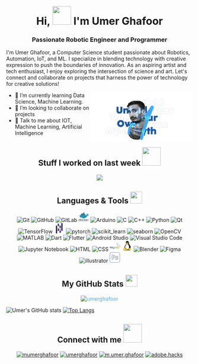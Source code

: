 <p align='center'>
<h1 align="center"> Hi, <img src = "https://raw.githubusercontent.com/rahulbanerjee26/githubProfileReadmeGenerator/main/gifs/wave.gif" width = 50px height='50px'> I'm Umer Ghafoor </h1>
<h3 align="center">Passionate Robotic Engineer and Programmer</h3>

I'm Umer Ghafoor, a Computer Science student passionate about Robotics, Automation, IoT, and ML.
I specialize in blending technology with creative expression to push the boundaries of innovation.
As an aspiring artist and tech enthusiast, I enjoy exploring the intersection of science and art.
Let's connect and collaborate on projects that harness the power of technology for creative solutions!

<img width="55%" align="right" alt="Github" src="Cover Github - 2.0.png" />

- 🌱 I’m currently learning Data Science, Machine Learning.
- 👯 I’m looking to collaborate on projects
- 💬 Talk to me about IOT, Machine Learning, Artificial Intelligence

<h2 align="Center"> Stuff I worked on last week  <img src = "https://raw.githubusercontent.com/rahulbanerjee26/githubProfileReadmeGenerator/main/gifs/needABreak.gif" width = 50px height= 50px> </h2>
<div align="Center">
<a  href="https://github.com/umerghafoor">
<img align="center" src="https://github-readme-stats.vercel.app/api/wakatime?username=@@umerghafoor&compact=True"/>
</a>
<br>
</div>

<h2 align="center"> Languages & Tools <img src = "https://raw.githubusercontent.com/rahulbanerjee26/githubProfileReadmeGenerator/main/gifs/code.gif" width = 32px height=32px> </h2>

<div align="center">
    <img width="28" src="https://user-images.githubusercontent.com/25181517/192108372-f71d70ac-7ae6-4c0d-8395-51d8870c2ef0.png" alt="Git" title="Git"/>
    <img width="28" src="https://user-images.githubusercontent.com/25181517/192108374-8da61ba1-99ec-41d7-80b8-fb2f7c0a4948.png" alt="GitHub" title="GitHub"/>
    <img width="28" src="https://user-images.githubusercontent.com/25181517/192108376-c675d39b-90f6-4073-bde6-5a9291644657.png" alt="GitLab" title="GitLab"/>
    <img src="https://raw.githubusercontent.com/devicons/devicon/master/icons/docker/docker-original-wordmark.svg" alt="docker" width="28" height="28"/> 
    <img width="28" src="https://github.com/marwin1991/profile-technology-icons/assets/136815194/a57a85ba-e2dd-4036-85b6-7e1532391627" alt="Arduino" title="Arduino"/>
    <img width="28" src="https://user-images.githubusercontent.com/25181517/192106070-46255bcf-65e6-4c6b-a296-bf8d0d8fb2a7.png" alt="C" title="C"/>
    <img width="28" src="https://user-images.githubusercontent.com/25181517/192106073-90fffafe-3562-4ff9-a37e-c77a2da0ff58.png" alt="C++" title="C++"/>
    <img width="28" src="https://user-images.githubusercontent.com/25181517/183423507-c056a6f9-1ba8-4312-a350-19bcbc5a8697.png" alt="Python" title="Python"/>
    <img width="28" src="https://github.com/marwin1991/profile-technology-icons/assets/136815194/11e7dfe7-c1f6-483c-9d92-276f1fa9363b" alt="Qt" title="Qt"/>
    <img width="28" src="https://user-images.githubusercontent.com/25181517/223639822-2a01e63a-a7f9-4a39-8930-61431541bc06.png" alt="TensorFlow" title="TensorFlow"/>
    <img src="https://raw.githubusercontent.com/devicons/devicon/2ae2a900d2f041da66e950e4d48052658d850630/icons/pandas/pandas-original.svg" alt="pandas" width="28" height="28"/> 
    <img src="https://www.vectorlogo.zone/logos/pytorch/pytorch-icon.svg" alt="pytorch" width="28" height="28"/> 
    <img src="https://upload.wikimedia.org/wikipedia/commons/0/05/Scikit_learn_logo_small.svg" alt="scikit_learn" width="28" height="28"/> 
    <img src="https://seaborn.pydata.org/_images/logo-mark-lightbg.svg" alt="seaborn" width="28" height="28"/> 
    <img width="28" src="https://www.vectorlogo.zone/logos/opencv/opencv-icon.svg" alt="OpenCV" title="OpenCV"/>
    <img width="28" src="https://user-images.githubusercontent.com/25181517/192106593-610ee31c-995e-4f24-b8e1-0f18eead6fae.png" alt="MATLAB" title="MATLAB"/>
    <img width="28" src="https://user-images.githubusercontent.com/25181517/186150304-1568ffdf-4c62-4bdc-9cf1-8d8efcea7c5b.png" alt="Dart" title="Dart"/>
    <img width="28" src="https://user-images.githubusercontent.com/25181517/186150365-da1eccce-6201-487c-8649-45e9e99435fd.png" alt="Flutter" title="Flutter"/>
    <img width="28" src="https://user-images.githubusercontent.com/25181517/192108895-20dc3343-43e3-4a54-a90e-13a4abbc57b9.png" alt="Android Studio" title="Android Studio"/>
    <img width="28" src="https://user-images.githubusercontent.com/25181517/192108891-d86b6220-e232-423a-bf5f-90903e6887c3.png" alt="Visual Studio Code" title="Visual Studio Code"/>
    <img width="28" src="https://user-images.githubusercontent.com/25181517/183914128-3fc88b4a-4ac1-40e6-9443-9a30182379b7.png" alt="Jupyter Notebook" title="Jupyter Notebook"/>
    <img width="28" src="https://user-images.githubusercontent.com/25181517/192158954-f88b5814-d510-4564-b285-dff7d6400dad.png" alt="HTML" title="HTML"/>
    <img width="28" src="https://user-images.githubusercontent.com/25181517/183898674-75a4a1b1-f960-4ea9-abcb-637170a00a75.png" alt="CSS" title="CSS"/>
    <img src="https://raw.githubusercontent.com/devicons/devicon/master/icons/mysql/mysql-original-wordmark.svg" alt="mysql" width="28" height="28"/> 
    <img src="https://raw.githubusercontent.com/devicons/devicon/master/icons/linux/linux-original.svg" alt="linux" width="28" height="28"/> 
    <img width="28" src="https://download.blender.org/branding/community/blender_community_badge_white.svg" alt="Blender" title="Blender"/>
    <img width="28" src="https://user-images.githubusercontent.com/25181517/189715289-df3ee512-6eca-463f-a0f4-c10d94a06b2f.png" alt="Figma" title="Figma"/>
    <img width="28" src="https://www.vectorlogo.zone/logos/adobe_illustrator/adobe_illustrator-icon.svg" alt="illustrator" title="illustrator"/>
    <img width="28" src="https://raw.githubusercontent.com/devicons/devicon/master/icons/photoshop/photoshop-line.svg" alt="photoshop" title="photoshop"/>
</div>

<h2 align="Center"> My GitHub Stats <img src='https://raw.githubusercontent.com/rahulbanerjee26/githubProfileReadmeGenerator/main/gifs/github.gif' width='32px' height=32px> </h2>

<div style="color: #44AEFB" align="Center" >
<p><img align="center" src="https://github-readme-streak-stats.herokuapp.com/?user=umerghafoor&theme=transparent&border_radius=32&hide_border=true" alt="umerghafoor" /></p>
  </div>

![Umer's GitHub stats](https://github-readme-stats.vercel.app/api?username=umerghafoor&show_icons=true&theme=transparent&border_radius=32&hide_border=true)
[![Top Langs](https://github-readme-stats.vercel.app/api/top-langs?username=umerghafoor&show_icons=true&locale=en&layout=compact&theme=transparent&border_radius=32&hide_border=true)](https://github.com/umerghafoor)

<h2 align="Center"> Connect with me <img src='https://raw.githubusercontent.com/rahulbanerjee26/githubProfileReadmeGenerator/main/gifs/handShake.gif' width="50px" height=50px> </h2>

<div align="Center">
<a href="https://twitter.com/mumerghafoor" target="blank"><img align="center" src="https://raw.githubusercontent.com/rahuldkjain/github-profile-readme-generator/master/src/images/icons/Social/twitter.svg" alt="mumerghafoor" height="20" width="40" /></a>
<a href="https://linkedin.com/in/umerghafoor" target="blank"><img align="center" src="https://raw.githubusercontent.com/rahuldkjain/github-profile-readme-generator/master/src/images/icons/Social/linked-in-alt.svg" alt="umerghafoor" height="20" width="40" /></a>
<a href="https://fb.com/m.umer.ghafoor" target="blank"><img align="center" src="https://raw.githubusercontent.com/rahuldkjain/github-profile-readme-generator/master/src/images/icons/Social/facebook.svg" alt="m.umer.ghafoor" height="20" width="40" /></a>
<a href="https://instagram.com/adobe.hacks" target="blank"><img align="center" src="https://raw.githubusercontent.com/rahuldkjain/github-profile-readme-generator/master/src/images/icons/Social/instagram.svg" alt="adobe.hacks" height="20" width="40" /></a>
</p>

</div>

